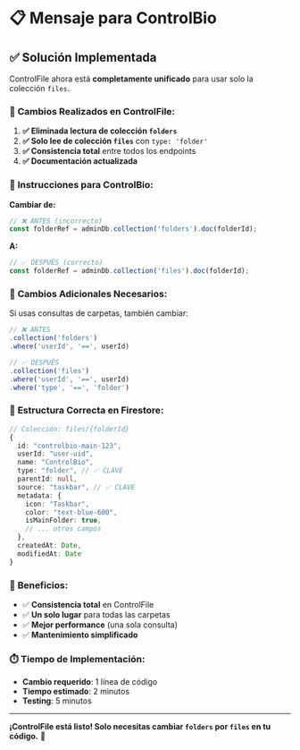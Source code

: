 # 📋 Mensaje para ControlBio

## ✅ **Solución Implementada**

ControlFile ahora está **completamente unificado** para usar solo la colección `files`.

### 🔧 **Cambios Realizados en ControlFile:**

1. **✅ Eliminada lectura de colección `folders`**
2. **✅ Solo lee de colección `files`** con `type: 'folder'`
3. **✅ Consistencia total** entre todos los endpoints
4. **✅ Documentación actualizada**

### 📝 **Instrucciones para ControlBio:**

**Cambiar de:**
```typescript
// ❌ ANTES (incorrecto)
const folderRef = adminDb.collection('folders').doc(folderId);
```

**A:**
```typescript
// ✅ DESPUÉS (correcto)
const folderRef = adminDb.collection('files').doc(folderId);
```

### 🔧 **Cambios Adicionales Necesarios:**

Si usas consultas de carpetas, también cambiar:
```typescript
// ❌ ANTES
.collection('folders')
.where('userId', '==', userId)

// ✅ DESPUÉS  
.collection('files')
.where('userId', '==', userId)
.where('type', '==', 'folder')
```

### 🎯 **Estructura Correcta en Firestore:**

```typescript
// Colección: files/{folderId}
{
  id: "controlbio-main-123",
  userId: "user-uid",
  name: "ControlBio",
  type: "folder", // ✅ CLAVE
  parentId: null,
  source: "taskbar", // ✅ CLAVE
  metadata: {
    icon: "Taskbar",
    color: "text-blue-600",
    isMainFolder: true,
    // ... otros campos
  },
  createdAt: Date,
  modifiedAt: Date
}
```

### 🚀 **Beneficios:**

- ✅ **Consistencia total** en ControlFile
- ✅ **Un solo lugar** para todas las carpetas
- ✅ **Mejor performance** (una sola consulta)
- ✅ **Mantenimiento simplificado**

### ⏱️ **Tiempo de Implementación:**
- **Cambio requerido**: 1 línea de código
- **Tiempo estimado**: 2 minutos
- **Testing**: 5 minutos

---

**¡ControlFile está listo! Solo necesitas cambiar `folders` por `files` en tu código.** 🎉
